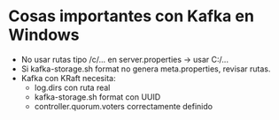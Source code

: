 # Cosas importantes con Kafka en Windows

- No usar rutas tipo /c/... en server.properties → usar C:/...
- Si kafka-storage.sh format no genera meta.properties, revisar rutas.
- Kafka con KRaft necesita:
    - log.dirs con ruta real
    - kafka-storage.sh format con UUID
    - controller.quorum.voters correctamente definido
